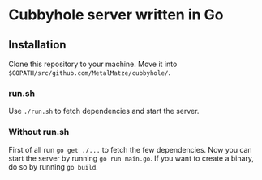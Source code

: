 # Cubbyhole server written in Go

## Installation
Clone this repository to your machine.
Move it into `$GOPATH/src/github.com/MetalMatze/cubbyhole/`.

### run.sh
Use `./run.sh` to fetch dependencies and start the server.

### Without run.sh
First of all run `go get ./...` to fetch the few dependencies.
Now you can start the server by running `go run main.go`.
If you want to create a binary, do so by running `go build`.
